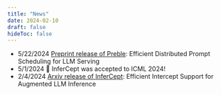 ```yaml
---
title: "News"
date: 2024-02-10
draft: false
hideToc: false
---
```


- 5/22/2024 [Preprint release of Preble](https://arxiv.org/pdf/2407.00023): Efficient Distributed Prompt Scheduling for LLM Serving
- 5/1/2024 🎉 InferCept was accepted to ICML 2024! 
- 2/4/2024 [Arxiv release of InferCept](https://arxiv.org/pdf/2402.01869.pdf): Efficient Intercept Support for Augmented LLM Inference
